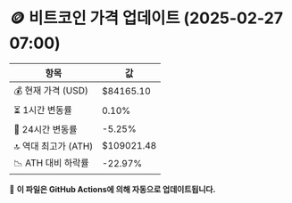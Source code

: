 # 🪙 비트코인 가격 업데이트 (2025-02-27 07:00)

| 항목                | 값 |
|--------------------|----------------|
| 💰 현재 가격 (USD) | $84165.10 |
| ⏳ 1시간 변동률    | 0.10% |
| 📆 24시간 변동률   | -5.25% |
| 🔝 역대 최고가 (ATH) | $109021.48 |
| 📉 ATH 대비 하락률 | -22.97% |

🔄 **이 파일은 GitHub Actions에 의해 자동으로 업데이트됩니다.**
